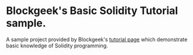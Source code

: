 # Blockgeek's Basic Solidity Tutorial sample.

A sample project provided by Blockgeek's [tutorial page](https://blockgeeks.com/guides/solidity/) which demonstrate basic knowledge of Solidity programming.